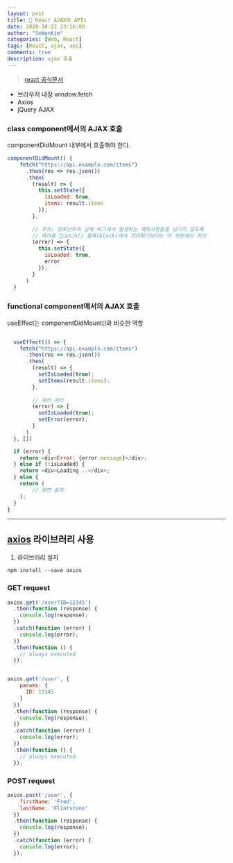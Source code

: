 ```yaml
---
layout: post
title: 🤖 React AJAX와 APIs
date: 2020-10-22 23:16:00
author: "SeWonKim"
categories: [Web, React]
tags: [React, ajax, api]
comments: true
description: ajax 호출
---
```


> [react 공식문서](https://ko.reactjs.org/docs/faq-ajax.html#how-can-i-make-an-ajax-call)

- 브라우저 내장 window.fetch
- Axios
- jQuery AJAX

### class component에서의 AJAX 호출

componentDidMount 내부에서 호출해야 한다.
```javascript
componentDidMount() {
    fetch("https://api.example.com/items")
      .then(res => res.json())
      .then(
        (result) => {
          this.setState({
            isLoaded: true,
            items: result.items
          });
        },
        
        // 주의: 컴포넌트의 실제 버그에서 발생하는 예외사항들을 넘기지 않도록 
        // 에러를 catch() 블록(block)에서 처리하기보다는 이 부분에서 처리
        (error) => {
          this.setState({
            isLoaded: true,
            error
          });
        }
      )
  }
```

### functional component에서의 AJAX 호출

useEffect는 componentDidMount()와 비슷한 역할
```javascript

  useEffect(() => {
    fetch("https://api.example.com/items")
      .then(res => res.json())
      .then(
        (result) => {
          setIsLoaded(true);
          setItems(result.items);
        },
        
        // 에러 처리
        (error) => {
          setIsLoaded(true);
          setError(error);
        }
      )
  }, [])

  if (error) {
    return <div>Error: {error.message}</div>;
  } else if (!isLoaded) {
    return <div>Loading...</div>;
  } else {
    return ( 
        // 화면 출력
    );
  }
}
```

---

## [axios](https://github.com/axios/axios) 라이브러리 사용

1. 라이브러리 설치

`npm install --save axios`


### GET request
```javascript
axios.get('/user?ID=12345')
  .then(function (response) {
    console.log(response);
  })
  .catch(function (error) {
    console.log(error);
  })
  .then(function () {
    // always executed
  });


axios.get('/user', {
    params: {
      ID: 12345
    }
  })
  .then(function (response) {
    console.log(response);
  })
  .catch(function (error) {
    console.log(error);
  })
  .then(function () {
    // always executed
  });  
```

### POST request
```javascript
axios.post('/user', {
    firstName: 'Fred',
    lastName: 'Flintstone'
  })
  .then(function (response) {
    console.log(response);
  })
  .catch(function (error) {
    console.log(error);
  });
```
